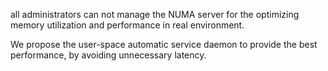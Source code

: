 all administrators can not manage the NUMA server for the optimizing memory utilization and  performance in real environment.

We propose the user-space automatic service daemon to provide the best performance, by avoiding unnecessary latency.